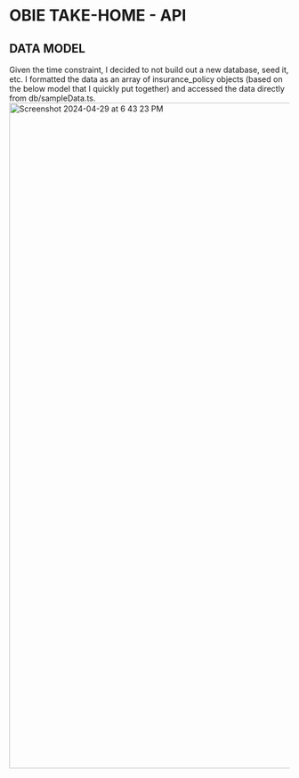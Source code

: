 # OBIE TAKE-HOME - API

## DATA MODEL
Given the time constraint, I decided to not build out a new database, seed it, etc. I formatted the data as an array of insurance_policy objects (based on the below model that I quickly put together) and accessed the data directly from db/sampleData.ts.
<img width="1195" alt="Screenshot 2024-04-29 at 6 43 23 PM" src="https://github.com/annahippee/obie-api/assets/95527199/e091816d-c67d-47d8-98f9-0dfcb11abd4b">

